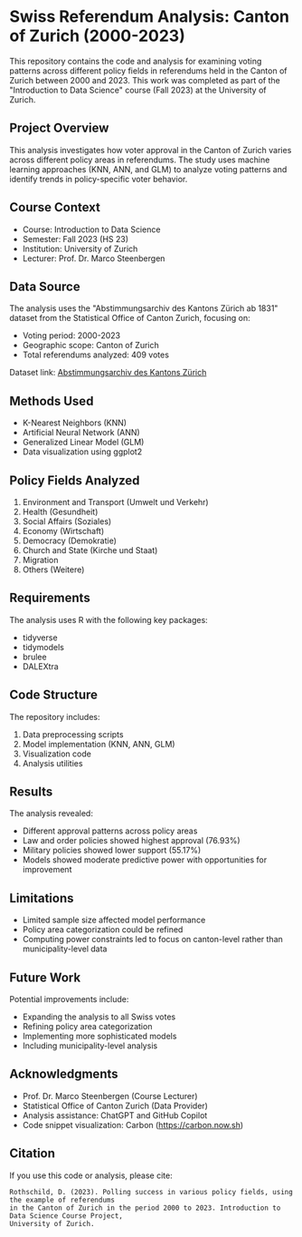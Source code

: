 # Swiss Referendum Analysis: Canton of Zurich (2000-2023)

This repository contains the code and analysis for examining voting patterns across different policy fields in referendums held in the Canton of Zurich between 2000 and 2023. This work was completed as part of the "Introduction to Data Science" course (Fall 2023) at the University of Zurich.

## Project Overview

This analysis investigates how voter approval in the Canton of Zurich varies across different policy areas in referendums. The study uses machine learning approaches (KNN, ANN, and GLM) to analyze voting patterns and identify trends in policy-specific voter behavior.

## Course Context

- Course: Introduction to Data Science
- Semester: Fall 2023 (HS 23)
- Institution: University of Zurich
- Lecturer: Prof. Dr. Marco Steenbergen

## Data Source

The analysis uses the "Abstimmungsarchiv des Kantons Zürich ab 1831" dataset from the Statistical Office of Canton Zurich, focusing on:
- Voting period: 2000-2023
- Geographic scope: Canton of Zurich
- Total referendums analyzed: 409 votes

Dataset link: [Abstimmungsarchiv des Kantons Zürich](https://www.zh.ch/de/politik-staat/statistik-daten/datenkatalog.html#/datasets/714@statistisches-amt-kanton-zuerich)

## Methods Used

- K-Nearest Neighbors (KNN)
- Artificial Neural Network (ANN)
- Generalized Linear Model (GLM)
- Data visualization using ggplot2

## Policy Fields Analyzed

1. Environment and Transport (Umwelt und Verkehr)
2. Health (Gesundheit)
3. Social Affairs (Soziales)
4. Economy (Wirtschaft)
5. Democracy (Demokratie)
6. Church and State (Kirche und Staat)
7. Migration
8. Others (Weitere)

## Requirements

The analysis uses R with the following key packages:
- tidyverse
- tidymodels
- brulee
- DALEXtra


## Code Structure

The repository includes:
1. Data preprocessing scripts
2. Model implementation (KNN, ANN, GLM)
3. Visualization code
4. Analysis utilities

## Results

The analysis revealed:
- Different approval patterns across policy areas
- Law and order policies showed highest approval (76.93%)
- Military policies showed lower support (55.17%)
- Models showed moderate predictive power with opportunities for improvement

## Limitations

- Limited sample size affected model performance
- Policy area categorization could be refined
- Computing power constraints led to focus on canton-level rather than municipality-level data

## Future Work

Potential improvements include:
- Expanding the analysis to all Swiss votes
- Refining policy area categorization
- Implementing more sophisticated models
- Including municipality-level analysis

## Acknowledgments

- Prof. Dr. Marco Steenbergen (Course Lecturer)
- Statistical Office of Canton Zurich (Data Provider)
- Analysis assistance: ChatGPT and GitHub Copilot
- Code snippet visualization: Carbon (https://carbon.now.sh)

## Citation

If you use this code or analysis, please cite:
```
Rothschild, D. (2023). Polling success in various policy fields, using the example of referendums 
in the Canton of Zurich in the period 2000 to 2023. Introduction to Data Science Course Project, 
University of Zurich.
```
